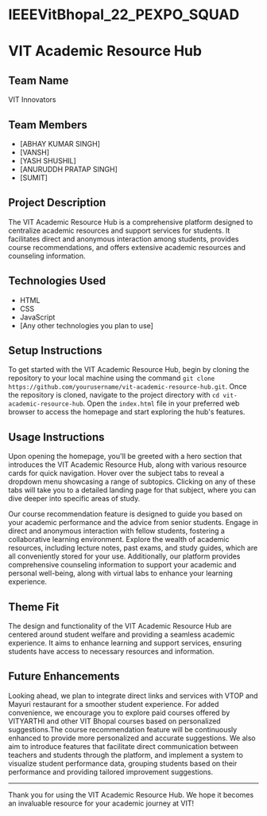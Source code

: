 # IEEEVitBhopal_22_PEXPO_SQUAD
# VIT Academic Resource Hub

## Team Name
VIT Innovators

## Team Members
- [ABHAY KUMAR SINGH]
- [VANSH]
- [YASH SHUSHIL]
- [ANURUDDH PRATAP SINGH]
- [SUMIT]

## Project Description
The VIT Academic Resource Hub is a comprehensive platform designed to centralize academic resources and support services for students. It facilitates direct and anonymous interaction among students, provides course recommendations, and offers extensive academic resources and counseling information.

## Technologies Used
- HTML
- CSS
- JavaScript
- [Any other technologies you plan to use]

## Setup Instructions
To get started with the VIT Academic Resource Hub, begin by cloning the repository to your local machine using the command `git clone https://github.com/yourusername/vit-academic-resource-hub.git`. Once the repository is cloned, navigate to the project directory with `cd vit-academic-resource-hub`. Open the `index.html` file in your preferred web browser to access the homepage and start exploring the hub's features.

## Usage Instructions
Upon opening the homepage, you'll be greeted with a hero section that introduces the VIT Academic Resource Hub, along with various resource cards for quick navigation. Hover over the subject tabs to reveal a dropdown menu showcasing a range of subtopics. Clicking on any of these tabs will take you to a detailed landing page for that subject, where you can dive deeper into specific areas of study.

Our course recommendation feature is designed to guide you based on your academic performance and the advice from senior students. Engage in direct and anonymous interaction with fellow students, fostering a collaborative learning environment. Explore the wealth of academic resources, including lecture notes, past exams, and study guides, which are all conveniently stored for your use. Additionally, our platform provides comprehensive counseling information to support your academic and personal well-being, along with virtual labs to enhance your learning experience.


## Theme Fit
The design and functionality of the VIT Academic Resource Hub are centered around student welfare and providing a seamless academic experience. It aims to enhance learning and support services, ensuring students have access to necessary resources and information.

## Future Enhancements
Looking ahead, we plan to integrate direct links and services with VTOP and Mayuri restaurant for a smoother student experience. For added convenience, we encourage you to explore paid courses offered by VITYARTHI and other VIT Bhopal courses based on personalized suggestions.The course recommendation feature will be continuously enhanced to provide more personalized and accurate suggestions. We also aim to introduce features that facilitate direct communication between teachers and students through the platform, and implement a system to visualize student performance data, grouping students based on their performance and providing tailored improvement suggestions.

---

Thank you for using the VIT Academic Resource Hub. We hope it becomes an invaluable resource for your academic journey at VIT!
